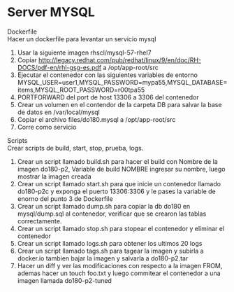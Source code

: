 # Server MYSQL
Dockerfile  
Hacer un dockerfile para levantar un servicio mysql
1) Usar la siguiente imagen rhscl/mysql-57-rhel7
2) Copiar http://legacy.redhat.com/pub/redhat/linux/9/en/doc/RH-DOCS/pdf-en/rhl-gsg-es.pdf a /opt/app-root/src
3) Ejecutar el contenedor con las siguientes variables de entorno MYSQL_USER=user1,MYSQL_PASSWORD=mypa55,MYSQL_DATABASE=items,MYSQL_ROOT_PASSWORD=r00tpa55
4) PORTFORWARD del port de host 13306 a 3306 del contenedor 
5) Crear un volumen en el contendor de la carpeta DB para salvar la base de datos en /var/local/mysql
6) Copiar el archivo files/do180.mysql a /opt/app-root/src
7) Corre como servicio

Scripts  
Crear scripts de build, start, stop, prueba, logs.
1) Crear un script llamado build.sh para hacer el build con Nombre de la imagen do180-p2, Variable de build NOMBRE ingresar su nombre, luego mostrar la imagen creada
2) Crear un script llamado start.sh para que inicie un contenedor llamado do180-p2c y exponga el puerto 13306:3306 y le pases la variable de enorno del punto 3 de Dockerfile
3) Crear un script llamado dump.sh para copiar la db do180 en mysql/dump.sql al contenedor, verificar que se crearon las tablas correctamente.
4) Crear un script llamado stop.sh para stopear el contenedor y eliminar el contenedor
5) Crear un script llamado logs.sh para obtener los ultimos 20 logs
6) Crear un script llamado tags.sh para tagear la imagen y subirla a docker.io tambien bajar la imagen y salvarla a do180-p2.tar
7) Hacer un  diff y ver las modificaciones con respecto a la imagen FROM, ademas hacer un touch foo.txt y luego commitear el contenedor a una  imagen llamada do180-p2-tuned

